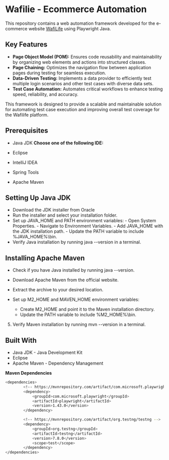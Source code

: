 # Wafilie - Ecommerce Automation
This repository contains a web automation framework developed for the e-commerce website [WafiLife](https://www.wafilife.com/) using Playwright Java.

##  Key Features
   - **Page Object Model (POM):** Ensures code reusability and maintainability by organizing web elements and actions into structured classes.
   - **Page Chaining:** Optimizes the navigation flow between          application pages during testing for seamless execution.
   - **Data-Driven Testing:** Implements a data provider to efficiently test multiple login scenarios and other test cases with diverse data sets.
   - **Test Case Automation:** Automates critical workflows to enhance testing speed, reliability, and accuracy.

This framework is designed to provide a scalable and maintainable solution for automating test case execution and improving overall test coverage for the Wafilife platform.



## Prerequisites
 - Java JDK
 **Choose one of the following IDE:**

 - Eclipse

 - IntelliJ IDEA
    
 - Spring Tools
 - Apache Maven


## Setting Up Java JDK
 - Download the JDK installer from Oracle
  - Run the installer and select your installation folder.
 - Set up JAVA_HOME and PATH environment variables: - Open System Properties. - Navigate to Environment Variables. - Add JAVA_HOME with the JDK installation path. - Update the PATH variable to include %JAVA_HOME%\bin.
- Verify Java installation by running java --version in a terminal.
    
## Installing Apache Maven
- Check if you have Java installed by running java --version.
 - Download Apache Maven from the official website.
- Extract the archive to your desired location.
- Set up M2_HOME and MAVEN_HOME environment variables:
    
    - Create M2_HOME and point it to the Maven installation directory.
    - Update the PATH variable to include %M2_HOME%\bin.
5. Verify Maven installation by running mvn --version in a terminal.

## Built With
- Java JDK - Java Development Kit
- Eclipse
- Apache Maven - Dependency Management

**Maven Dependencies**
```bash
<dependencies>
		<!-- https://mvnrepository.com/artifact/com.microsoft.playwright/playwright -->
        <dependency>
            <groupId>com.microsoft.playwright</groupId>
            <artifactId>playwright</artifactId>
            <version>1.43.0</version>
        </dependency>

		<!-- https://mvnrepository.com/artifact/org.testng/testng -->
		<dependency>
			<groupId>org.testng</groupId>
			<artifactId>testng</artifactId>
			<version>7.8.0</version>
			<scope>test</scope>
		</dependency>
</dependencies>
